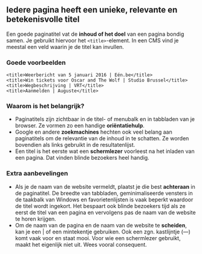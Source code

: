 ## Iedere pagina heeft een unieke, relevante en betekenisvolle titel

Een goede paginatitel vat de **inhoud of het doel** van een pagina bondig samen. Je gebruikt hiervoor het `<title>`-element. In een CMS vind je meestal een veld waarin je de titel kan invullen.

### Goede voorbeelden

    <title>Weerbericht van 5 januari 2016 | Eén.be</title>
    <title>Win tickets voor Oscar and The Wolf | Studio Brussel</title>
    <title>Wegbeschrijving | VRT</title>
    <title>Aanmelden | Auguste</title>

### Waarom is het belangrijk?

- Paginatitels zijn zichtbaar in de titel- of menubalk en in tabbladen van je browser. Ze vormen zo een handige **oriëntatiehulp**.
- Google en andere **zoekmachines** hechten ook veel belang aan paginatitels om de relevantie van de inhoud in te schatten. Ze worden bovendien als links gebruikt in de resultatenlijst.
- Een titel is het eerste wat een **schermlezer** voorleest na het inladen van een pagina. Dat vinden blinde bezoekers heel handig.

### Extra aanbevelingen

- Als je de naam van de website vermeldt, plaatst je die best **achteraan** in de paginatitel. De breedte van tabbladen, geminimaliseerde vensters in de taakbalk van Windows en favorietenlijsten is vaak beperkt waardoor de titel wordt ingekort. Het bespaart ook blinde bezoekers tijd als ze eerst de titel van een pagina en vervolgens pas de naam van de website te horen krijgen.
- Om de naam van de pagina en de naam van de website te **scheiden**, kan je een | of een mintekentje gebruiken. Ook een zgn. kastlijntje (—) komt vaak voor en staat mooi. Voor wie een schermlezer gebruikt, maakt het eigenlijk niet uit. Wees vooral consequent.

